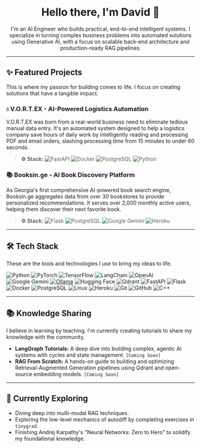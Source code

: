 <!-- 
Hi there! This is your new README. The most important thing you can do now is create the visual assets.
1.  **Banner:** Use Canva or Figma to create a header image (1280x400px is a good size).
2.  **Project GIFs:** Use a tool like ScreenToGif or Kap to record short, looping videos of your projects in action. This is the most impactful part!
-->

<h1 align="center">Hello there, I'm David 👋</h1>
<p align="center">
  I'm an AI Engineer who builds practical, end-to-end intelligent systems. I specialize in turning complex business problems into automated solutions using Generative AI, with a focus on scalable back-end architecture and production-ready RAG pipelines. 
</p>

<!-- <p align="center">
  <a href="[YOUR_PORTFOLIO_WEBSITE_URL]"><img src="https://img.shields.io/badge/Portfolio-Website-blue?style=for-the-badge&logo=google-chrome" /></a>&nbsp;
  <a href="[YOUR_LINKEDIN_URL]"><img src="https://img.shields.io/badge/LinkedIn-Profile-blue?style=for-the-badge&logo=linkedin" /></a>&nbsp;
  <a href="[LINK_TO_YOUR_CV_PDF]"><img src="https://img.shields.io/badge/Download-CV-green?style=for-the-badge&logo=adobe-acrobat-reader" /></a>
</p> -->

---

## ✨ Featured Projects
This is where my passion for building comes to life. I focus on creating solutions that have a tangible impact.

### 💧 V.O.R.T.EX - AI-Powered Logistics Automation
V.O.R.T.EX was born from a real-world business need to eliminate tedious manual data entry. It's an automated system designed to help a logistics company save hours of daily work by intelligently reading and processing PDF and email orders, slashing processing time from 15 minutes to under 60 seconds.

> **⚙️ Stack:**
> ![FastAPI](https://img.shields.io/badge/FastAPI-005571?style=for-the-badge&logo=fastapi)
> ![Docker](https://img.shields.io/badge/Docker-2496ED?style=for-the-badge&logo=docker&logoColor=white)
> ![PostgreSQL](https://img.shields.io/badge/PostgreSQL-4169E1?style=for-the-badge&logo=postgresql&logoColor=white)
> ![Python](https://img.shields.io/badge/Python-3776AB?style=for-the-badge&logo=python&logoColor=white)


### 📚 Booksin.ge - AI Book Discovery Platform
As Georgia's first comprehensive AI-powered book search engine, Booksin.ge aggregates data from over 30 bookstores to provide personalized recommendations. It serves over 2,000 monthly active users, helping them discover their next favorite book.

> **⚙️ Stack:**
> ![Flask](https://img.shields.io/badge/Flask-000000?style=for-the-badge&logo=flask&logoColor=white)
> ![PostgreSQL](https://img.shields.io/badge/PostgreSQL-4169E1?style=for-the-badge&logo=postgresql&logoColor=white)
> ![Google Gemini](https://img.shields.io/badge/Google%20Gemini-4A80F5?style=for-the-badge&logo=google&logoColor=white)
> ![Heroku](https://img.shields.io/badge/Heroku-430098?style=for-the-badge&logo=heroku&logoColor=white)


---

## 🛠️ Tech Stack
These are the tools and technologies I use to bring my ideas to life.

![Python](https://img.shields.io/badge/Python-3776AB?style=for-the-badge&logo=python&logoColor=white)
![PyTorch](https://img.shields.io/badge/PyTorch-%23EE4C2C.svg?style=for-the-badge&logo=PyTorch&logoColor=white)
![TensorFlow](https://img.shields.io/badge/TensorFlow-%23FF6F00.svg?style=for-the-badge&logo=TensorFlow&logoColor=white)
![LangChain](https://img.shields.io/badge/LangChain-008653?style=for-the-badge&logo=LangChain&logoColor=white)
![OpenAI](https://img.shields.io/badge/OpenAI-412991?style=for-the-badge&logo=openai&logoColor=white)
![Google Gemini](https://img.shields.io/badge/Google%20Gemini-4A80F5?style=for-the-badge&logo=google&logoColor=white)
[![Ollama](https://img.shields.io/badge/Ollama-fff?style=for-the-badge&logo=ollama&logoColor=000)](#)
![Hugging Face](https://img.shields.io/badge/%F0%9F%A4%97%20Hugging%20Face-FFD21E?style=for-the-badge)
![Qdrant](https://img.shields.io/badge/Qdrant-AC1431?style=for-the-badge&logo=qdrant&logoColor=white)
![FastAPI](https://img.shields.io/badge/FastAPI-005571?style=for-the-badge&logo=fastapi)
![Flask](https://img.shields.io/badge/Flask-000000?style=for-the-badge&logo=flask&logoColor=white)
![Docker](https://img.shields.io/badge/Docker-2496ED?style=for-the-badge&logo=docker&logoColor=white)
![PostgreSQL](https://img.shields.io/badge/PostgreSQL-4169E1?style=for-the-badge&logo=postgresql&logoColor=white)
![Linux](https://img.shields.io/badge/Linux-FCC624?style=for-the-badge&logo=linux&logoColor=black)
![Heroku](https://img.shields.io/badge/Heroku-430098?style=for-the-badge&logo=heroku&logoColor=white)
![Git](https://img.shields.io/badge/Git-F05032?style=for-the-badge&logo=git&logoColor=white)
![GitHub](https://img.shields.io/badge/GitHub-181717?style=for-the-badge&logo=github&logoColor=white)
![C++](https://img.shields.io/badge/C%2B%2B-00599C?style=for-the-badge&logo=c%2B%2B&logoColor=white)

---

## 📚 Knowledge Sharing
I believe in learning by teaching. I'm currently creating tutorials to share my knowledge with the community.

- **LangGraph Tutorials:** A deep dive into building complex, agentic AI systems with cycles and state management. `[Coming Soon]`
- **RAG From Scratch:** A hands-on guide to building and optimizing Retrieval-Augmented Generation pipelines using Qdrant and open-source embedding models. `[Coming Soon]`

---

## 🌱 Currently Exploring

- Diving deep into multi-modal RAG techniques.
- Exploring the low-level mechanics of autodiff by completing exercises in `tinygrad`.
- Finishing Andrej Karpathy's "Neural Networks: Zero to Hero" to solidify my foundational knowledge.

<!--
---

## 📫 Let's Connect!
I'm always open to discussing new projects, creative ideas, or opportunities to be part of an ambitious team.

<p align="left">
  <a href="mailto:[YOUR_EMAIL]"><img src="https://img.shields.io/badge/Email-Contact_Me-red?style=for-the-badge&logo=gmail" /></a>&nbsp;
  <a href="[YOUR_LINKEDIN_URL]"><img src="https://img.shields.io/badge/LinkedIn-Connect-blue?style=for-the-badge&logo=linkedin" /></a>
</p>

